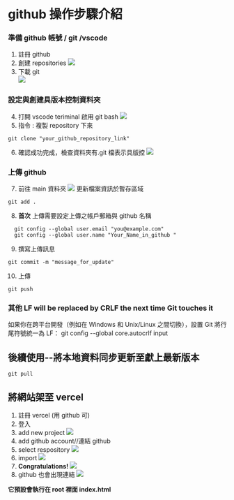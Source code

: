 # github 操作步驟介紹

### 準備 github 帳號 / git /vscode

1. 註冊 github
2. 創建 repositories
   ![](picture/1.JPG)
3. 下載 git  
   ![](picture/2.JPG)

### 設定與創建具版本控制資料夾

4. 打開 vscode teriminal 啟用 git bash
   ![](picture/3.JPG)
5. 指令 : 複製 repository 下來

```
git clone "your_github_repository_link"
```

6. 確認成功完成，檢查資料夾有.git 檔表示具版控
   ![](picture/4.JPG)

### 上傳 github

7. 前往 main 資料夾
   ![](picture/13.JPG)
   更新檔案資訊於暫存區域

```git
git add .
```

8. **首次** 上傳需要設定上傳之帳戶郵箱與 github 名稱

```
  git config --global user.email "you@example.com"
  git config --global user.name "Your_Name_in_github "
```

9. 撰寫上傳訊息

```
git commit -m "message_for_update"
```

10. 上傳

```
git push
```

### 其他 LF will be replaced by CRLF the next time Git touches it

如果你在跨平台開發（例如在 Windows 和 Unix/Linux 之間切換），設置 Git 將行尾符號統一為 LF：
git config --global core.autocrlf input

## 後續使用--將本地資料同步更新至獻上最新版本

```
git pull
```

## 將網站架至 vercel

1. 註冊 vercel (用 github 可)
2. 登入
3. add new project
   ![](picture/6.JPG)
4. add github account//連結 github
5. select respository
   ![](picture/8.JPG)
6. import
   ![](picture/9.JPG)
7. **Congratulations!**
   ![](picture/10.JPG)
8. github 也會出現連結
   ![](picture/11.JPG)

**它預設會執行在 root 裡面 index.html**
